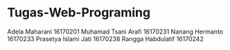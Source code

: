 # Tugas-Web-Programing
Adela Maharani 16170201 Muhamad Tsani Arafi 16170231 Nanang Hermanto 16170233 Prasetya Islami Jati 16170238 Rangga Habdulatif 16170242
